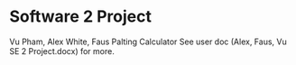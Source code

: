 # Software 2 Project
Vu Pham, Alex White, Faus Palting
Calculator
See user doc (Alex, Faus, Vu SE 2 Project.docx) for more.
